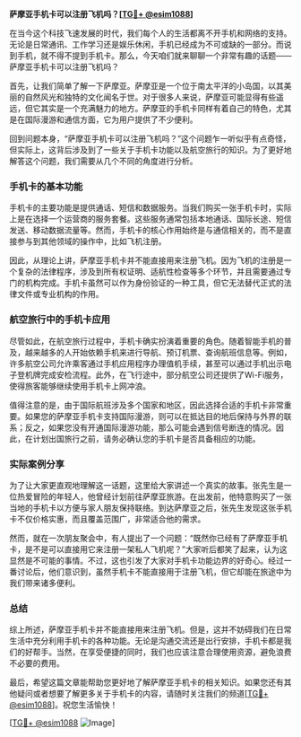 **萨摩亚手机卡可以注册飞机吗？[[TG💪+ @esim1088](https://t.me/s/esim1088)]**

在当今这个科技飞速发展的时代，我们每个人的生活都离不开手机和网络的支持。无论是日常通讯、工作学习还是娱乐休闲，手机已经成为不可或缺的一部分。而说到手机，就不得不提到手机卡。那么，今天咱们就来聊聊一个非常有趣的话题——萨摩亚手机卡可以注册飞机吗？

首先，让我们简单了解一下萨摩亚。萨摩亚是一个位于南太平洋的小岛国，以其美丽的自然风光和独特的文化闻名于世。对于很多人来说，萨摩亚可能显得有些遥远，但它其实是一个充满魅力的地方。萨摩亚的手机卡同样有着自己的特色，尤其是在国际漫游和通信方面，它为用户提供了不少便利。

回到问题本身，“萨摩亚手机卡可以注册飞机吗？”这个问题乍一听似乎有点奇怪，但实际上，这背后涉及到了一些关于手机卡功能以及航空旅行的知识。为了更好地解答这个问题，我们需要从几个不同的角度进行分析。

### 手机卡的基本功能

手机卡的主要功能是提供通话、短信和数据服务。当我们购买一张手机卡时，实际上是在选择一个运营商的服务套餐。这些服务通常包括本地通话、国际长途、短信发送、移动数据流量等。然而，手机卡的核心作用始终是与通信相关的，而不是直接参与到其他领域的操作中，比如飞机注册。

因此，从理论上讲，萨摩亚手机卡并不能直接用来注册飞机。因为飞机的注册是一个复杂的法律程序，涉及到所有权证明、适航性检查等多个环节，并且需要通过专门的机构完成。手机卡虽然可以作为身份验证的一种工具，但它无法替代正式的法律文件或专业机构的作用。

### 航空旅行中的手机卡应用

尽管如此，在航空旅行过程中，手机卡确实扮演着重要的角色。随着智能手机的普及，越来越多的人开始依赖手机来进行导航、预订机票、查询航班信息等。例如，许多航空公司允许乘客通过手机应用程序办理值机手续，甚至可以通过手机出示电子登机牌完成安检流程。此外，在飞行途中，部分航空公司还提供了Wi-Fi服务，使得旅客能够继续使用手机卡上网冲浪。

值得注意的是，由于国际航班涉及多个国家和地区，因此选择合适的手机卡非常重要。如果您的萨摩亚手机卡支持国际漫游，则可以在抵达目的地后保持与外界的联系；反之，如果您没有开通国际漫游功能，那么可能会遇到信号断连的情况。因此，在计划出国旅行之前，请务必确认您的手机卡是否具备相应的功能。

### 实际案例分享

为了让大家更直观地理解这一话题，这里给大家讲述一个真实的故事。张先生是一位热爱冒险的年轻人，他曾经计划前往萨摩亚旅游。在出发前，他特意购买了一张当地的手机卡以方便与家人朋友保持联络。到达萨摩亚之后，张先生发现这张手机卡不仅价格实惠，而且覆盖范围广，非常适合他的需求。

然而，就在一次朋友聚会中，有人提出了一个问题：“既然你已经有了萨摩亚手机卡，是不是可以直接用它来注册一架私人飞机呢？”大家听后都笑了起来，认为这显然是不可能的事情。不过，这也引发了大家对手机卡功能边界的好奇心。经过一番讨论后，他们意识到，虽然手机卡不能直接用于注册飞机，但它却能在旅途中为我们带来诸多便利。

### 总结

综上所述，萨摩亚手机卡并不能直接用来注册飞机。但是，这并不妨碍我们在日常生活中充分利用手机卡的各种功能。无论是沟通交流还是出行安排，手机卡都是我们的好帮手。当然，在享受便捷的同时，我们也应该注意合理使用资源，避免浪费不必要的费用。

最后，希望这篇文章能帮助您更好地了解萨摩亚手机卡的相关知识。如果您还有其他疑问或者想要了解更多关于手机卡的内容，请随时关注我们的频道[[TG💪+ @esim1088](https://t.me/s/esim1088)]。祝您生活愉快！

[[TG💪+ @esim1088](https://t.me/s/esim1088) ![Image](https://i.postimg.cc/4NQfJmqS/Snipaste-2025-05-13-00-14-12.png)]